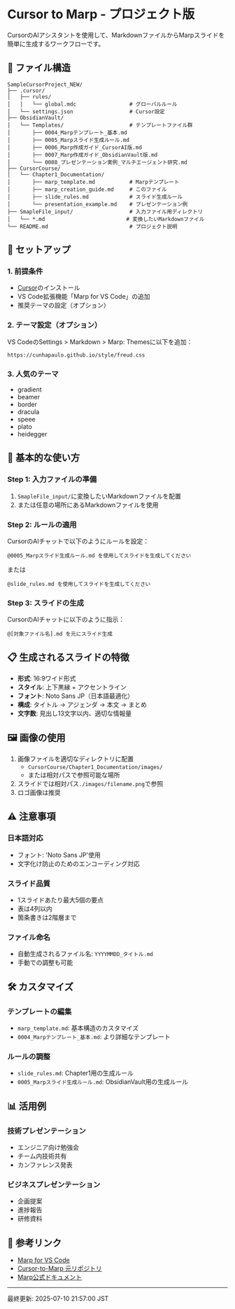 # Cursor to Marp - プロジェクト版

CursorのAIアシスタントを使用して、MarkdownファイルからMarpスライドを簡単に生成するワークフローです。

## 📁 ファイル構造

```
SampleCursorProject_NEW/
├── .cursor/
│   ├── rules/
│   │   └── global.mdc                 # グローバルルール
│   └── settings.json                  # Cursor設定
├── ObsidianVault/
│   └── Templates/                     # テンプレートファイル群
│       ├── 0004_Marpテンプレート_基本.md
│       ├── 0005_Marpスライド生成ルール.md
│       ├── 0006_Marp作成ガイド_CursorAI版.md
│       ├── 0007_Marp作成ガイド_ObsidianVault版.md
│       └── 0008_プレゼンテーション実例_マルチエージェント研究.md
├── CursorCourse/
│   └── Chapter1_Documentation/
│       ├── marp_template.md           # Marpテンプレート
│       ├── marp_creation_guide.md     # このファイル
│       ├── slide_rules.md             # スライド生成ルール
│       └── presentation_example.md    # プレゼンテーション例
├── SmapleFile_input/                  # 入力ファイル用ディレクトリ
│   └── *.md                          # 変換したいMarkdownファイル
└── README.md                          # プロジェクト説明
```

## 🚀 セットアップ

### 1. 前提条件
- [Cursor](https://cursor.sh/)のインストール
- VS Code拡張機能「Marp for VS Code」の追加
- 推奨テーマの設定（オプション）

### 2. テーマ設定（オプション）
VS CodeのSettings > Markdown > Marp: Themesに以下を追加：
```
https://cunhapaulo.github.io/style/freud.css
```

### 3. 人気のテーマ
- gradient
- beamer
- border
- dracula
- speee
- plato
- heidegger

## 🎯 基本的な使い方

### Step 1: 入力ファイルの準備
1. `SmapleFile_input/`に変換したいMarkdownファイルを配置
2. または任意の場所にあるMarkdownファイルを使用

### Step 2: ルールの適用
CursorのAIチャットで以下のようにルールを設定：
```
@0005_Marpスライド生成ルール.md を使用してスライドを生成してください
```
または
```
@slide_rules.md を使用してスライドを生成してください
```

### Step 3: スライドの生成
CursorのAIチャットに以下のように指示：
```
@[対象ファイル名].md を元にスライド生成
```

## 📋 生成されるスライドの特徴

- **形式**: 16:9ワイド形式
- **スタイル**: 上下黒縁 + アクセントライン
- **フォント**: Noto Sans JP（日本語最適化）
- **構成**: タイトル → アジェンダ → 本文 → まとめ
- **文字数**: 見出し13文字以内、適切な情報量

## 🖼️ 画像の使用

1. 画像ファイルを適切なディレクトリに配置
   - `CursorCourse/Chapter1_Documentation/images/`
   - または相対パスで参照可能な場所
2. スライドでは相対パス`./images/filename.png`で参照
3. ロゴ画像は推奨

## ⚠️ 注意事項

### 日本語対応
- フォント: 'Noto Sans JP'使用
- 文字化け防止のためのエンコーディング対応

### スライド品質
- 1スライドあたり最大5個の要点
- 表は4列以内
- 箇条書きは2階層まで

### ファイル命名
- 自動生成されるファイル名: `YYYYMMDD_タイトル.md`
- 手動での調整も可能

## 🛠️ カスタマイズ

### テンプレートの編集
- `marp_template.md`: 基本構造のカスタマイズ
- `0004_Marpテンプレート_基本.md`: より詳細なテンプレート

### ルールの調整
- `slide_rules.md`: Chapter1用の生成ルール
- `0005_Marpスライド生成ルール.md`: ObsidianVault用の生成ルール

## 📊 活用例

### 技術プレゼンテーション
- エンジニア向け勉強会
- チーム内技術共有
- カンファレンス発表

### ビジネスプレゼンテーション
- 企画提案
- 進捗報告
- 研修資料

## 🔗 参考リンク

- [Marp for VS Code](https://marketplace.visualstudio.com/items?itemName=marp-team.marp-vscode)
- [Cursor-to-Marp 元リポジトリ](https://github.com/Kumaiu/cursor-to-marp)
- [Marp公式ドキュメント](https://marp.app/)

---
最終更新: 2025-07-10 21:57:00 JST
